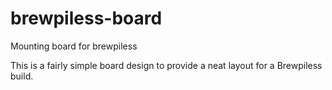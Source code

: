 # brewpiless-board
Mounting board for brewpiless


This is a fairly simple board design to provide a neat layout for a Brewpiless build.
